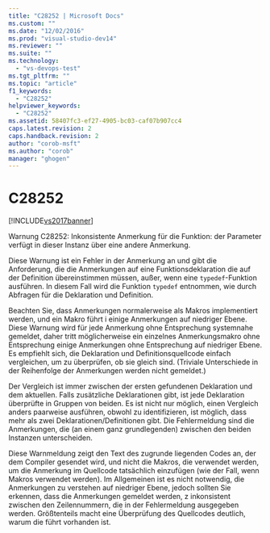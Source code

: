 ```yaml
---
title: "C28252 | Microsoft Docs"
ms.custom: ""
ms.date: "12/02/2016"
ms.prod: "visual-studio-dev14"
ms.reviewer: ""
ms.suite: ""
ms.technology: 
  - "vs-devops-test"
ms.tgt_pltfrm: ""
ms.topic: "article"
f1_keywords: 
  - "C28252"
helpviewer_keywords: 
  - "C28252"
ms.assetid: 58407fc3-ef27-4905-bc03-caf07b907cc4
caps.latest.revision: 2
caps.handback.revision: 2
author: "corob-msft"
ms.author: "corob"
manager: "ghogen"
---
```

# C28252
[!INCLUDE[vs2017banner](../code-quality/includes/vs2017banner.md)]

Warnung C28252: Inkonsistente Anmerkung für die Funktion: der Parameter verfügt in dieser Instanz über eine andere Anmerkung.  
  
 Diese Warnung ist ein Fehler in der Anmerkung an und gibt die Anforderung, die die Anmerkungen auf eine Funktionsdeklaration die auf der Definition übereinstimmen müssen, außer, wenn eine `typedef`\-Funktion ausführen.  In diesem Fall wird die Funktion `typedef` entnommen, wie durch Abfragen für die Deklaration und Definition.  
  
 Beachten Sie, dass Anmerkungen normalerweise als Makros implementiert werden, und ein Makro führt i einige Anmerkungen auf niedriger Ebene.  Diese Warnung wird für jede Anmerkung ohne Entsprechung systemnahe gemeldet, daher tritt möglicherweise ein einzelnes Anmerkungsmakro ohne Entsprechung einige Anmerkungen ohne Entsprechung auf niedriger Ebene.  Es empfiehlt sich, die Deklaration und Definitionsquellcode einfach vergleichen, um zu überprüfen, ob sie gleich sind. \(Triviale Unterschiede in der Reihenfolge der Anmerkungen werden nicht gemeldet.\)  
  
 Der Vergleich ist immer zwischen der ersten gefundenen Deklaration und dem aktuellen.  Falls zusätzliche Deklarationen gibt, ist jede Deklaration überprüfte in Gruppen von beiden.  Es ist nicht nur möglich, einen Vergleich anders paarweise ausführen, obwohl zu identifizieren, ist möglich, dass mehr als zwei Deklarationen\/Definitionen gibt.  Die Fehlermeldung sind die Anmerkungen, die \(an einem ganz grundlegenden\) zwischen den beiden Instanzen unterscheiden.  
  
 Diese Warnmeldung zeigt den Text des zugrunde liegenden Codes an, der dem Compiler gesendet wird, und nicht die Makros, die verwendet werden, um die Anmerkung im Quellcode tatsächlich einzufügen \(wie der Fall, wenn Makros verwendet werden\).  Im Allgemeinen ist es nicht notwendig, die Anmerkungen zu verstehen auf niedriger Ebene, jedoch sollten Sie erkennen, dass die Anmerkungen gemeldet werden, z inkonsistent zwischen den Zeilennummern, die in der Fehlermeldung ausgegeben werden.  Größtenteils macht eine Überprüfung des Quellcodes deutlich, warum die führt vorhanden ist.